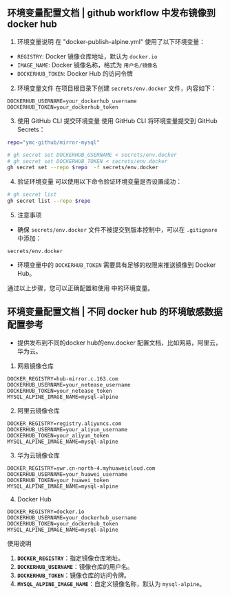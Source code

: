 ## 环境变量配置文档 | github workflow 中发布镜像到 docker hub

1. 环境变量说明
在 "docker-publish-alpine.yml" 使用了以下环境变量：
- `REGISTRY`: Docker 镜像仓库地址，默认为 `docker.io`
- `IMAGE_NAME`: Docker 镜像名称，格式为 `用户名/镜像名`
- `DOCKERHUB_TOKEN`: Docker Hub 的访问令牌

2. 环境变量文件
在项目根目录下创建 `secrets/env.docker` 文件，内容如下：
```plaintext
DOCKERHUB_USERNAME=your_dockerhub_username
DOCKERHUB_TOKEN=your_dockerhub_token
```

3. 使用 GitHub CLI 提交环境变量
使用 GitHub CLI 将环境变量提交到 GitHub Secrets：

```bash
repo="ymc-github/mirror-mysql"

# gh secret set DOCKERHUB_USERNAME < secrets/env.docker
# gh secret set DOCKERHUB_TOKEN < secrets/env.docker
gh secret set --repo $repo  -f secrets/env.docker
```

4. 验证环境变量
可以使用以下命令验证环境变量是否设置成功：
```bash
# gh secret list
gh secret list --repo $repo
```

5. 注意事项
- 确保 `secrets/env.docker` 文件不被提交到版本控制中，可以在 `.gitignore` 中添加：
```plaintext
secrets/env.docker
```
- 环境变量中的 `DOCKERHUB_TOKEN` 需要具有足够的权限来推送镜像到 Docker Hub。

通过以上步骤，您可以正确配置和使用 中的环境变量。


## 环境变量配置文档 | 不同 docker hub 的环境敏感数据配置参考

- 提供发布到不同的docker hub的env.docker 配置文档，比如网易，阿里云，华为云。

1. 网易镜像仓库
```plaintext
DOCKER_REGISTRY=hub-mirror.c.163.com
DOCKERHUB_USERNAME=your_netease_username
DOCKERHUB_TOKEN=your_netease_token
MYSQL_ALPINE_IMAGE_NAME=mysql-alpine
```

2. 阿里云镜像仓库
```plaintext
DOCKER_REGISTRY=registry.aliyuncs.com
DOCKERHUB_USERNAME=your_aliyun_username
DOCKERHUB_TOKEN=your_aliyun_token
MYSQL_ALPINE_IMAGE_NAME=mysql-alpine
```

3. 华为云镜像仓库
```plaintext
DOCKER_REGISTRY=swr.cn-north-4.myhuaweicloud.com
DOCKERHUB_USERNAME=your_huawei_username
DOCKERHUB_TOKEN=your_huawei_token
MYSQL_ALPINE_IMAGE_NAME=mysql-alpine
```

4. Docker Hub
```plaintext
DOCKER_REGISTRY=docker.io
DOCKERHUB_USERNAME=your_dockerhub_username
DOCKERHUB_TOKEN=your_dockerhub_token
MYSQL_ALPINE_IMAGE_NAME=mysql-alpine
```

使用说明
1. **`DOCKER_REGISTRY`**：指定镜像仓库地址。
2. **`DOCKERHUB_USERNAME`**：镜像仓库的用户名。
3. **`DOCKERHUB_TOKEN`**：镜像仓库的访问令牌。
4. **`MYSQL_ALPINE_IMAGE_NAME`**：自定义镜像名称，默认为 `mysql-alpine`。
